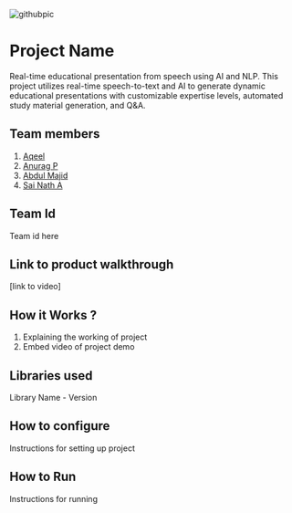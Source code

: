 ![githubpic](https://user-images.githubusercontent.com/126552313/221784874-670cd550-8440-4f18-bc5e-44257752c230.png)

# Project Name
Real-time educational presentation from speech using AI and NLP. This project utilizes real-time speech-to-text and AI to generate dynamic educational presentations with customizable expertise levels, automated study material generation, and Q&A.

## Team members
1. [Aqeel](github.com/aqeelshamz)
2. [Anurag P](github.com/anuragrajanp)
3. [Abdul Majid](github.com/majid-2002)
4. [Sai Nath A](github.com/sai-na)

## Team Id
Team id here
## Link to product walkthrough
[link to video]
## How it Works ?
1. Explaining the working of project
2. Embed video of project demo
## Libraries used
Library Name - Version
## How to configure
Instructions for setting up project
## How to Run
Instructions for running
